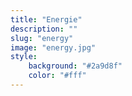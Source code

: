 ```yaml
---
title: "Energie"
description: ""
slug: "energy"
image: "energy.jpg"
style:
    background: "#2a9d8f"
    color: "#fff"
---
```

